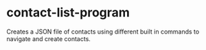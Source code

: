# contact-list-program
Creates a JSON file of contacts using different built in commands to navigate and create contacts.
